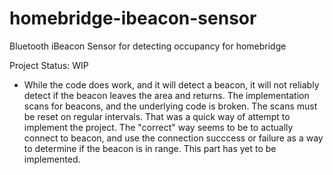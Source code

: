 # homebridge-ibeacon-sensor
Bluetooth iBeacon Sensor for detecting occupancy for homebridge

Project Status: WIP
- While the code does work, and it will detect a beacon, it will not reliably detect if the beacon leaves the area and returns. The implementation scans for beacons, and the underlying code is broken. The scans must be reset on regular intervals. That was a quick way of attempt to implement the project. The "correct" way seems to be to actually connect to beacon, and use the connection succcess or failure as a way to determine if the beacon is in range. This part has yet to be implemented.
